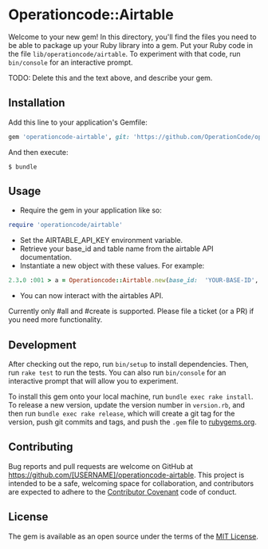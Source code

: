 # Operationcode::Airtable

Welcome to your new gem! In this directory, you'll find the files you need to be able to package up your Ruby library into a gem. Put your Ruby code in the file `lib/operationcode/airtable`. To experiment with that code, run `bin/console` for an interactive prompt.

TODO: Delete this and the text above, and describe your gem.

## Installation

Add this line to your application's Gemfile:

```ruby
gem 'operationcode-airtable', git: 'https://github.com/OperationCode/operationcode-airtable'
```

And then execute:

    $ bundle

## Usage

* Require the gem in your application like so:
```ruby
require 'operationcode/airtable'
```
* Set the AIRTABLE_API_KEY environment variable.
* Retrieve your base_id and table name from the airtable API documentation.
* Instantiate a new object with these values. For example:
```ruby
2.3.0 :001 > a = Operationcode::Airtable.new(base_id:  'YOUR-BASE-ID', table: 'YOUR-TABLE-NAME')
```
* You can now interact with the airtables API.

Currently only #all and #create is supported. Please file a ticket (or a PR) if you need more functionality.

## Development

After checking out the repo, run `bin/setup` to install dependencies. Then, run `rake test` to run the tests. You can also run `bin/console` for an interactive prompt that will allow you to experiment.

To install this gem onto your local machine, run `bundle exec rake install`. To release a new version, update the version number in `version.rb`, and then run `bundle exec rake release`, which will create a git tag for the version, push git commits and tags, and push the `.gem` file to [rubygems.org](https://rubygems.org).

## Contributing

Bug reports and pull requests are welcome on GitHub at https://github.com/[USERNAME]/operationcode-airtable. This project is intended to be a safe, welcoming space for collaboration, and contributors are expected to adhere to the [Contributor Covenant](http://contributor-covenant.org) code of conduct.


## License

The gem is available as an open source under the terms of the [MIT License](http://opensource.org/licenses/MIT).

